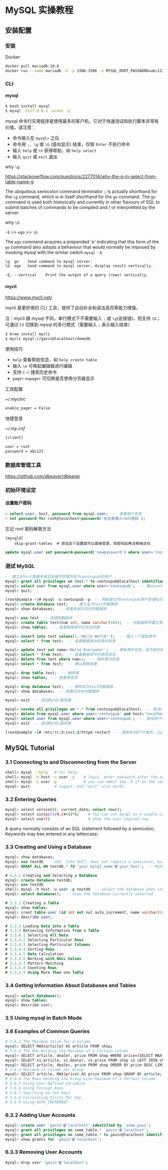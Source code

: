 # MySQL 实操教程

<script>ooboqoo.contentsRegExp = /H[123]/;</script>

## 安装配置

### 安装

Docker

```bash
docker pull mariadb:10.6
docker run --name mariadb -d -p 3306:3306 -e MYSQL_ROOT_PASSWORD=abc123 mariadb:10.6
```

### CLI

#### mysql

```bash
$ bash install mysql
$ mysql -h127.0.0.1 -uroot -p
```

mysql 命令行实用程序是使用最多的客户机，它对于快速测试和执行脚本非常有价值。请注意：

* 命令输入在 `mysql>` 之后
* 命令用 `;`、`\g` 或 `\G` (竖向显示) 结束，仅按 `Enter` 不执行命令
* 输入 `help` 或 `\h` 获得帮助，如 `help select`
* 输入 `quit` 或 `exit` 退出

why `\g`

https://stackoverflow.com/questions/2277014/why-the-g-in-select-from-table-name-g

The ubiquitous semicolon command terminator `;` is actually shorthand for the `\g` command, which is in itself shorthand for the `go` command. The `go` command is used both historically and currently in other flavours of SQL to submit batches of commands to be compiled and / or interpretted by the server.

why `\G`

`-E` >> `ego` >> `\G`

The `ego` command acquires a prepended 'e' indicating that this form of the `go` command also adopts a behaviour that would normally be imposed by invoking mysql with the similar switch `mysql -E`.

```txt
\g  go    Send command to mysql server.
\G  ego   Send command to mysql server, display result vertically.
```

```txt
-E, --vertical    Print the output of a query (rows) vertically.
```

#### mycli

https://www.mycli.net/

mycli 是更好用的 CLI 工具，提供了自动补全和语法高亮等能力增强。

注：mycli 跟 mysql 不同，单行模式下不需要输入 `;` 或 `\g`(会报错)，但支持 `\G`；可通过 `F3` 切换到 mysql 的多行模式（需要输入 `;` 表示输入结束）

```bash
$ brew install mycli
$ mycli mysql://gavin@localhost/demodb
```

使用技巧
* `help` 查看帮助信息，如 `help create table`
* 输入 `\e` 可唤起编辑器进行编辑
* 支持 `C-r` 搜索历史命令
* `pager` `nopager` 可切换是否使用分页器显示

工具配置

*~/.myclirc*

```txt
enable_pager = False
```

快捷登录

*~/.my.cnf*

```txt
[client]

user = root
password = abc123
```

### 数据库管理工具

https://github.com/dbeaver/dbeaver

### 初始环境设定

#### 设置账户密码

```sql
> select user, host, password from mysql.user;  -- 查看用户信息
> set password for root@localhost=password('在这里填入root密码');
```

忘记 root 密码解救方法

```text
[mysqld]
    skip-grant-tables  # 添加这个设置就可以直接登录，改密码后再注释掉这句
```

```sql
update mysql.user set password=password('newpassword') where user='root'
```

### 测试 MySQL

```sql
-- 建立对test数据库有完全操作权限的名为centospub的用户
mysql> grant all privileges on test.* to centospub@localhost identified by '密码';
mysql> select user from mysql.user where user='centospub';  -- 确认centospub用户的存在与否
mysql> quit;

[root@sample ~]# mysql -u centospub -p  -- 用新建立的centospub用户登录MySQL服务器
mysql> create database test;  -- 建立名为test的数据库
mysql> show databases;  -- 查看系统已存在的数据库

mysql> use test  -- 连接到数据库
mysql> create table test(num int, name varchar(50));  -- 在数据库中建立表
mysql> show tables;  -- 查看数据库中已存在的表

mysql> insert into test values(1,'Hello World!');  -- 插入一个值到表中
mysql> select * from test;  -- 查看数据库中的表的信息

mysql> update test set name='Hello Everyone!';  -- 更新表的信息，赋予新的值
mysql> select * from test;  -- 查看数据库中的表的信息
mysql> delete from test where num=1;  -- 删除表内的值
mysql> select * from test;  -- 确认删除结果

mysql> drop table test;  -- 删除表
mysql> show tables;  -- 查看表信息

mysql> drop database test;  -- 删除名为test的数据库
mysql> show databases;  -- 查看已存在的数据库

mysql> exit  -- 退出MySQL服务器

mysql> revoke all privileges on *.* from centospub@localhost;  -- 取消centospub用户对数据库的操作权限
mysql> delete from mysql.user where user='centospub' and host='localhost';  -- 删除centospub用户
mysql> select user from mysql.user where user='centospub';  -- 查找用户centospub，确认已删除与否
mysql> exit  -- 退出MySQL服务器

[root@sample ~]# /etc/rc.d/init.d/httpd restart  -- 重新启动HTTP服务，让php-mysql反映到HTTP服务中。
```


## MySQL Tutorial

### 3.1 Connecting to and Disconnecting from the Server

```bash
shell> mysql --help   # for help
shell> mysql -h host -u user -p    # login, enter password after the prompt
shell> mysql -u user -p            # you can ommit the -h if on the same machine
mysql> quit           # logout, and "exit" also works
```

### 3.2 Entering Queries

```bash
mysql> select version(), current_date; select now();
mysql> select sin(pi()/4,(4+1)*5;    # You can use mysql as a simple calculator;
mysql> select user()                 # show the user logined now
```

A query normally consists of an SQL statement followed by a semicolon;<br>Keywords may bee entered in any lettercase;

### 3.3 Creating and Using a Database

```sql
mysql> show databases;
mysql> use testdb  -- USE, like QUIT, does not require a semicolon, but it does no harm to add a ";"
mysql> GRANT ALL ON testdb.* TO 'your_mysql_name'@'your_host';  -- MySQL administrator used to give permission

# 3.3.1 Creating and Selecting a Database
mysql> create database testdb;
mysql> use testdb
shell> mysql -h host -u user -p testdb  -- select the database when invok mysql
mysql> select database();  -- show the database currently selected

# 3.3.2 Creating a Table
mysql> show tables;
mysql> creat table user (id int not nul auto_increment, name varchar(20), password varchar(20), primary key (id));
mysql> describe user;

# 3.3.3 Loading Data into a Table
# 3.3.4 Retieving Information from a Table
# 3.3.4.1 Selecting All Data
# 3.3.4.2 Selecting Particular Rows
# 3.3.4.3 Selecting Particular Columns
# 3.3.4.4 Sorting Rows
# 3.3.4.5 Data Calculation
# 3.3.4.6 Working with NULL Values
# 3.3.4.7 Pattern Matching
# 3.3.4.8 Counting Rows
# 3.3.4.9 Using More Than one Table
```

### 3.4 Getting Information About Databases and Tables

```sql
mysql> select database();
mysql> show tables;
mysql> describe user;
```

### 3.5 Using mysql in Batch Mode

### 3.6 Examples of Common Queries

```bash
# 3.6.1 The Maximum Value for a Column
mysql> SELECT MAX(article) AS article FROM shop;
# 3.6.2 The Row Holding the Maximum of a Certain Column
mysql> SELECT article, dealer, price FROM shop WHERE price=(SELECT MAX(price) FROM shop);
mysql> SELECT s1.article, s1.dealer, s1.price FROM shop s1 LEFT JOIN shop s2 ON s1.price &lt; s2.price WHERE s2.article IS NULL;
mysql> SELECT article, dealer, price FROM shop ORDER BY price DESC LIMIT 1;
# 3.6.3 Maximum of Column per Group
mysql> SELECT article, MAX(price) AS price FROM shop GROUP BY article;
# 3.6.4 The Rows Holding the Group-wise Maximum of a Certain Columm
# 3.6.5 Using User-Defined Variables
# 3.6.6 Using Foreign Keys
# 3.6.7 Searching on Two Keys
# 3.6.8 Calculating Visits Per Day
# 3.6.9 Using AUTO_INCREMENT
```

### 6.3.2 Adding User Accounts

```sql
mysql> create user 'gavin'@'localhost' identified by 'some_pass';
mysql> grant all privileges on some_table.* 'gavin'@'localhost';
mysql> grant all privileges on some_table.* to gavin@localhost identified by 'some_pass'  # a substitute for convenience 
mysql> show grants for 'gavin'@'localhost';
```

### 6.3.3 Removing User Accounts

```bash
mysql> drop user 'gavin'@'localhost';
```
